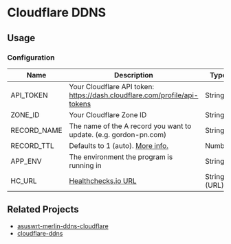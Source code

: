 # Cloudflare DDNS

## Usage

### Configuration

| Name        | Description                                                                                                                                   | Type         | Required |
| ----------- | --------------------------------------------------------------------------------------------------------------------------------------------- | ------------ | -------- |
| API_TOKEN   | Your Cloudflare API token: <https://dash.cloudflare.com/profile/api-tokens>                                                                   | String       | x        |
| ZONE_ID     | Your Cloudflare Zone ID                                                                                                                       | String       | x        |
| RECORD_NAME | The name of the A record you want to update. (e.g. gordon-pn.com)                                                                             | String       | x        |
| RECORD_TTL  | Defaults to 1 (auto). [More info.](https://support.cloudflare.com/hc/en-us/articles/360017421192-Cloudflare-DNS-FAQ#h_2kCxAtTEHDevfWwIWxf1m0) | Number       |          |
| APP_ENV     | The environment the program is running in                                                                                                     | String       |          |
| HC_URL      | [Healthchecks.io URL](https://healthchecks.io/)                                                                                               | String (URL) | x        |

## Related Projects

- [asuswrt-merlin-ddns-cloudflare](https://github.com/alphabt/asuswrt-merlin-ddns-cloudflare)
- [cloudflare-ddns](https://github.com/timothymiller/cloudflare-ddns)

